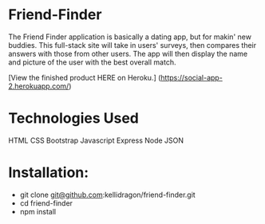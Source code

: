 # Friend-Finder #

The Friend Finder application is basically a dating app, but for makin' new buddies. This full-stack site will take in users' surveys, then compares their answers with those from other users. The app will then display the name and picture of the user with the best overall match.

[View the finished product HERE on Heroku.] (https://social-app-2.herokuapp.com/)

# Technologies Used #
HTML
CSS
Bootstrap
Javascript
Express
Node
JSON

# Installation: #

+ git clone git@github.com:kellidragon/friend-finder.git
+ cd friend-finder
+ npm install
